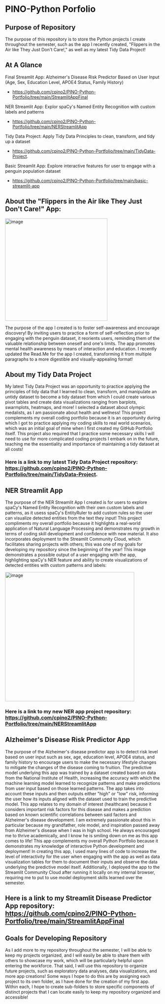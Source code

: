 # PINO-Python Porfolio

## Purpose of Repository
The purpose of this repository is to store the Python projects I create throughout the semester, such as the app I recently created, "Flippers in the Air like They Just Don't Care!," as well as my latest Tidy Data Project! 

## At A Glance
Final Streamlit App: Alzheimer's Disease Risk Predictor Based on User Input (Age, Sex, Education Level, APOE4 Status, Family History)
- https://github.com/cpino2/PINO-Python-Portfolio/tree/main/StreamlitAppFinal

NER Streamlit App: Explor spaCy's Named Entity Recognition with custom labels and patterns
- https://github.com/cpino2/PINO-Python-Portfolio/tree/main/NERStreamlitApp

Tidy Data Project: Apply Tidy Data Principles to clean, transform, and tidy up a dataset
- https://github.com/cpino2/PINO-Python-Portfolio/tree/main/TidyData-Project.

Basic Streamlit App: Explore interactive features for user to engage with a penguin population dataset
- https://github.com/cpino2/PINO-Python-Portfolio/tree/main/basic-streamlit-app

## About the "Flippers in the Air like They Just Don't Care!" App: 
<img width="332" alt="image" src="https://github.com/user-attachments/assets/809794b6-9170-4a6b-9edf-53b27151a4c0" />

The purpose of the app I created is to foster self-awareness and encourage discovery! By inviting users to practice a form of self-reflection prior to engaging with the penguin dataset, it reorients users, reminding them of the valuable relationship between oneself and one's limits. The app promotes mental health awareness by means of interaction and education. I recently updated the Read.Me for the app I created, transforming it from multiple paragraphs to a more digestible and visually-appealing format!

## About my Tidy Data Project
My latest Tidy Data Project was an opportunity to practice applying the principles of tidy data that I learned to clean, transform, and manipulate an untidy dataset to become a tidy dataset from which I could create various pivot tables and create data visualizations ranging from barplots, swarmplots, heatmaps, and more! I selected a dataset about olympic medalists, as I am passionate about health and wellness! This project complements my overall coding portfolio because it is an opportunity during which I got to practice applying my coding skills to real world scenarios, which was an initial goal of mine when I first created my GitHub Portfolio itself. This project also required that I practice some necessary skills I will need to use for more complicated coding projects I embark on in the future, teaching me the essentiality and importance of maintaining a tidy dataset at all costs!

### Here is a link to my latest Tidy Data Project repository: https://github.com/cpino2/PINO-Python-Portfolio/tree/main/TidyData-Project.

## NER Streamlit App
The purpose of the NER Streamlit App I created is for users to explore spaCy's Named Entity Recognition with their own custom labels and patterns, as it usess spaCy's EntityRuler to add custom rules so the user can visualize detected entities from the text they input! This project compliments my overall portfolio because it highlights a real-world application of Natural Language Processing and demonstrates my growth in terms of coding skill development and confidence with new material. It also incorporates deployment to the Streamlit Community Cloud, which facilitates sharing projects with others; this was one of my goals for developing my repository since the beginning of the year! This image demonstrates a possible output of a user engaging with the app, highlighting spaCy's NER feature and ability to create visualizations of detected entities with custom patterns and labels: 

<img width="419" alt="image" src="https://github.com/user-attachments/assets/bb595c36-4f2f-40da-8de8-2366df267d2c" />

### Here is a link to my new NER app project repository: https://github.com/cpino2/PINO-Python-Portfolio/tree/main/NERStreamlitApp

## Alzheimer's Disease Risk Predictor App
The purpose of the Alzheimer's disease predictor app is to detect risk level based on user input such as sex, age, education level, APOE4 status, and family history to encourage users to make the necessary lifestyle changes to mitigate the changes of the disease coming to fruition. The predictive model underlying this app was trained by a dataset created based on data from the National Institute of Health, increasing the accuracy with which the machine learning model learned to recognize patterns and make predictions from user input based on those learned patterns. The app takes into account these inputs and then outputs either "high" or "low" risk, informing the user how its inputs aligned with the dataset used to train the predictive model. This app relates to my domain of interest (healthcare) because it considers important risk factors for this disease and makes a prediction based on known scientific correlations between said factors and Alzheimer's disease development. I am extremely passionate about this in particular because my grandfather, role model, and inspiration passed away from Alzheimer's disease when I was in high school. He always encouraged me to thrive academically, and I know he is smiling down on me as this app comes to life! This app complements my overall Python Portfolio because it demonstrates my knowledge of interactive Python development and deployment! In creating this app, I used many lines of code to increase the level of interactivity for the user when engaging with the app as well as data visualization tables for them to document their inputs and observe the data underlying the predictive model itself. Additionally, I deployed the app to the Streamlit Community Cloud after running it locally on my internal browser, requiring me to put to use model deployment skills learned over the semester.

## Here is a link to my Streamlit Disease Predictor App repository: https://github.com/cpino2/PINO-Python-Portfolio/tree/main/StreamlitAppFinal

## Goals for Developing Repository 
As I add more to my repository throughout the semester, I will be able to keep my projects organized, and I will easily be able to share them with others to showcase my work, which will be particularly helpful upon entering the workforce. That said, I will use this repository to organize future projects, such as exploratory data analyses, data visualizations, and more app creations! Some ways I hope to do this are by assigning each project to its own folder, as I have done for the creation of my first app. Within each, I hope to create sub-folders to store specific components of distinct projects that I can locate easily to keep my repository organized and accessible!

